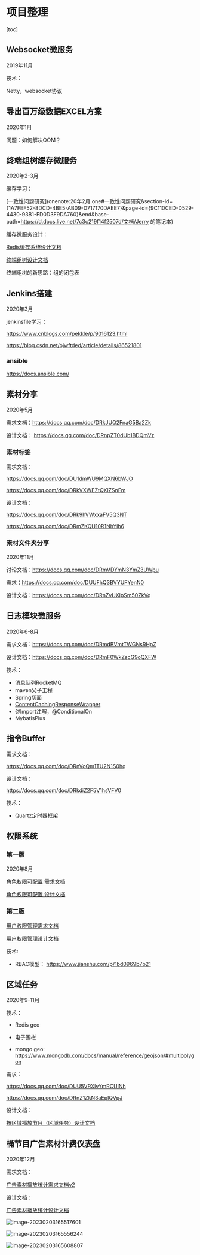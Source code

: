 # 项目整理

[toc]

## Websocket微服务

 2019年11月

技术：

Netty，websocket协议



## 导出百万级数据EXCEL方案

2020年1月

 问题：如何解决OOM？



## 终端组树缓存微服务

2020年2-3月

缓存学习：

[一致性问题研究](onenote:20年2月.one#一致性问题研究&section-id={1A7FEF52-8DCD-4BE5-AB09-D717170DAEE7}&page-id={9C110CED-D529-4430-93B1-FD0D3F9DA760}&end&base-path=https://d.docs.live.net/7c3c219f14f2507d/文档/Jerry 的笔记本)



缓存微服务设计：

[Redis缓存系统设计文档](https://docs.qq.com/doc/DRndad3ZOTnhzVXJo)

[终端组树设计文档](https://docs.qq.com/doc/DRlRtRkp1VUdRUGdM)



终端组树的新思路：组的闭包表

## Jenkins搭建

2020年3月



jenkinsfile学习：

https://www.cnblogs.com/pekkle/p/9016123.html

https://blog.csdn.net/ojwftded/article/details/86521801



### ansible

https://docs.ansible.com/



## 素材分享

2020年5月

需求文档：https://docs.qq.com/doc/DRkJUQ2FnaG5Ba2Zk

设计文档： https://docs.qq.com/doc/DRnpZT0dUb1BDQmVz

### 素材标签

需求文档：

https://docs.qq.com/doc/DU1dmWU9MQXN6bWJO

https://docs.qq.com/doc/DRkVXWEZtQXlZSnFm

设计文档：

https://docs.qq.com/doc/DRk9hVWxxaFV5Q3NT

https://docs.qq.com/doc/DRmZKQU10R1NhYlh6

### 素材文件夹分享

2020年11月

讨论文档：https://docs.qq.com/doc/DRmVDYmN3YmZ3UWpu

需求：https://docs.qq.com/doc/DUUFhQ3BVYUFYenN0

设计文档：https://docs.qq.com/doc/DRnZvUXlpSm50ZkVq

 

## 日志模块微服务

2020年6-8月 

需求文档：https://docs.qq.com/doc/DRmdBVmtTWGNsRHpZ

设计文档：https://docs.qq.com/doc/DRmF0WkZscG9oQXFW

技术：

- 消息队列RocketMQ
- maven父子工程
- Spring切面
- [ContentCachingResponseWrapper](https://stackoverflow.com/questions/39935190/contentcachingresponsewrapper-produces-empty-response)
- @Import注解，@ConditionalOn
- MybatisPlus

 

## 指令Buffer

需求文档：

https://docs.qq.com/doc/DRnVoQm1TU2N1S0hq

设计文档：

 https://docs.qq.com/doc/DRkdiZ2F5V1hsVFV0

技术： 

- Quartz定时器框架

## 权限系统

###  第一版

2020年8月

[角色权限可配置 需求文档](https://docs.qq.com/doc/DRlVKUUlsSVhha1lU)

[角色权限可配置 设计文档](https://docs.qq.com/doc/DRkhZQkVzbm1TZWNH)

### 第二版

[用户权限管理需求文档](https://docs.qq.com/doc/DRkt5ck56SmVTa2tS)

[用户权限管理设计文档](https://docs.qq.com/doc/DRlBTd3B1TG9VbE5n)



技术:

- RBAC模型： https://www.jianshu.com/p/1bd0969b7b21



## 区域任务

2020年9-11月

技术：

- Redis geo

- 电子围栏
- mongo geo: https://www.mongodb.com/docs/manual/reference/geojson/#multipolygon



需求：

https://docs.qq.com/doc/DUU5VRXlvYmRCUlNh

https://docs.qq.com/doc/DRnZ1ZkN3aEpIQVpJ

设计文档：

[按区域播放节目（区域任务）设计文档](https://docs.qq.com/doc/DRnZ1ZkN3aEpIQVpJ)



## 桶节目广告素材计费仪表盘

2020年12月

需求文档：

[广告素材播放统计需求文档v2](https://docs.qq.com/doc/DRndjbkZKakxVSWpW)

设计文档：

[广告素材播放统计设计文档](https://docs.qq.com/doc/DRkpFU0xobnpzSG1R)

![image-20230203165517601](./images/%E9%A1%B9%E7%9B%AE/image-20230203165517601.png)

![image-20230203165556244](./images/%E9%A1%B9%E7%9B%AE/image-20230203165556244.png)

![image-20230203165608807](./images/%E9%A1%B9%E7%9B%AE/image-20230203165608807.png)
